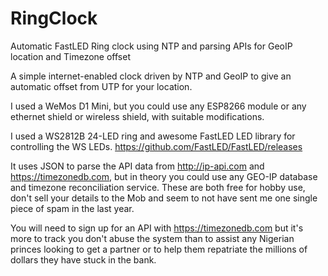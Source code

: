 # RingClock
Automatic FastLED Ring clock using NTP and parsing APIs for GeoIP location and Timezone offset

A simple internet-enabled clock driven by NTP and GeoIP to give an automatic offset from UTP for your location.

I used a WeMos D1 Mini, but you could use any ESP8266 module or any ethernet shield or wireless shield, with suitable modifications.

I used a WS2812B 24-LED ring and awesome FastLED LED library for controlling the WS LEDs. https://github.com/FastLED/FastLED/releases

It uses JSON to parse the API data from http://ip-api.com and https://timezonedb.com, but in theory you could use any GEO-IP database and timezone reconciliation service. These are both free for hobby use, don't sell your details to the Mob and seem to not have sent me one single piece of spam in the last year.

You will need to sign up for an API with https://timezonedb.com but it's more to track you don't abuse the system than to assist any Nigerian princes looking to get a partner or to help them repatriate the millions of dollars they have stuck in the bank.

